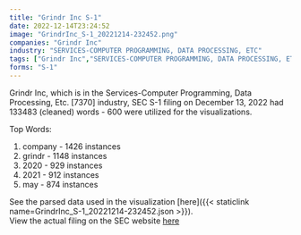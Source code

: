 ```yaml
---
title: "Grindr Inc S-1"
date: 2022-12-14T23:24:52
image: "GrindrInc_S-1_20221214-232452.png"
companies: "Grindr Inc"
industry: "SERVICES-COMPUTER PROGRAMMING, DATA PROCESSING, ETC"
tags: ["Grindr Inc","SERVICES-COMPUTER PROGRAMMING, DATA PROCESSING, ETC.","12-13-2022","S-1"]
forms: "S-1"
---
```

Grindr Inc, which is in the Services-Computer Programming, Data Processing, Etc. [7370] industry, SEC S-1 filing on December 13, 2022 had 133483 (cleaned) words - 600 were utilized for the visualizations.

Top Words:
1. company - 1426 instances
2. grindr - 1148 instances
3. 2020 - 929 instances
4. 2021 - 912 instances
5. may - 874 instances


See the parsed data used in the visualization [here]({{< staticlink name=GrindrInc_S-1_20221214-232452.json >}}).  
View the actual filing on the SEC website [here](https://www.sec.gov/Archives/edgar/data/1820144/0001140361-22-045395.txt)